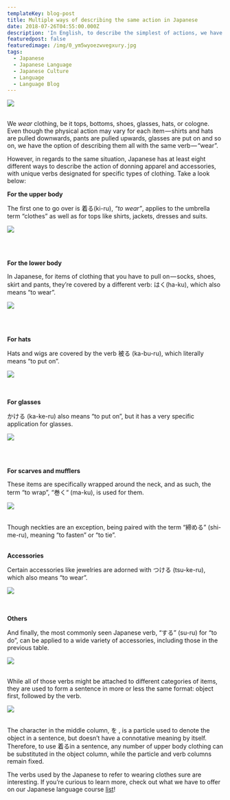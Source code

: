```yaml
---
templateKey: blog-post
title: Multiple ways of describing the same action in Japanese
date: 2018-07-26T04:55:00.000Z
description: 'In English, to describe the simplest of actions, we have one word for all. '
featuredpost: false
featuredimage: /img/0_ym5wyoezwvegxury.jpg
tags:
  - Japanese
  - Japanese Language
  - Japanese Culture
  - Language
  - Language Blog
---
```



![](/img/0_ym5wyoezwvegxury.jpg)

<br>We _wear_ clothing, be it tops, bottoms, shoes, glasses, hats, or cologne. Even though the physical action may vary for each item — shirts and hats are pulled downwards, pants are pulled upwards, glasses are put on and so on, we have the option of describing them all with the same verb — “wear”.



However, in regards to the same situation, Japanese has at least eight different ways to describe the action of donning apparel and accessories, with unique verbs designated for specific types of clothing. Take a look below:



 **For the upper body**

The first one to go over is 着る(ki-ru), _“to wear”_, applies to the umbrella term “clothes” as well as for tops like shirts, jackets, dresses and suits.<br>

![](/img/b1.png)

<br>

**<br>For the lower body**

In Japanese, for items of clothing that you have to pull on — socks, shoes, skirt and pants, they’re covered by a different verb: はく(ha-ku), which also means “to wear”.<br>

![](/img/b2.png)

<br><br>

**For hats**

Hats and wigs are covered by the verb 被る (ka-bu-ru), which literally means “to put on”.<br>

![](/img/b3.png)

<br><br>**For glasses**



かける (ka-ke-ru) also means “to put on”, but it has a very specific application for glasses.<br>

![](/img/b4.png)

<br><br>

 **For scarves and mufflers**



These items are specifically wrapped around the neck, and as such, the term “to wrap”, “巻く“ (ma-ku), is used for them.<br>

![](/img/b5.png)

<br>Though neckties are an exception, being paired with the term “締める” (shi-me-ru), meaning “to fasten” or “to tie”.<br>

**<br>Accessories**



Certain accessories like jewelries are adorned with つける (tsu-ke-ru), which also means “to wear”.<br>

![](/img/b6.png)

<br><br>**Others**



And finally, the most commonly seen Japanese verb, “する” (su-ru) for “to do”, can be applied to a wide variety of accessories, including those in the previous table.<br>

![](/img/b7.png)

<br>While all of those verbs might be attached to different categories of items, they are used to form a sentence in more or less the same format: object first, followed by the verb.<br>

![](/img/b8.png)

<br>The character in the middle column, を , is a particle used to denote the object in a sentence, but doesn’t have a connotative meaning by itself. Therefore, to use 着るin a sentence, any number of upper body clothing can be substituted in the object column, while the particle and verb columns remain fixed.



The verbs used by the Japanese to refer to wearing clothes sure are interesting. If you’re curious to learn more, check out what we have to offer on our Japanese language course [list](https://fluentup.com/search?japanese)!
